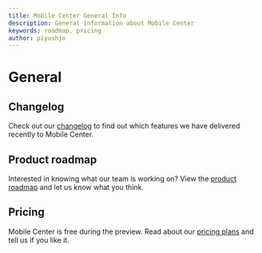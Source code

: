 ```yaml
---
title: Mobile Center General Info
description: General information about Mobile Center
keywords: roadmap, pricing
author: piyushjo
---
```


# General

## Changelog
Check out our [changelog](/general/changelog) to find out which features we have delivered recently to Mobile Center.

## Product roadmap
Interested in knowing what our team is working on? View the [product roadmap](/general/roadmap) and let us know what you think.

## Pricing
Mobile Center is free during the preview. Read about our [pricing plans](/general/pricing) and tell us if you like it.
